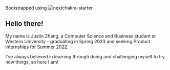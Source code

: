 Bootstrapped using ![nextchakra-starter](https://github.com/sozonome/nextchakra-starter)

## Hello there!
My name is Justin Zhang, a Computer Science and Business student at Western University - graduating in Spring 2023 and seeking Product internships for Summer 2022.

I've always believed in learning through doing and challenging myself to try new things, so here I am!
